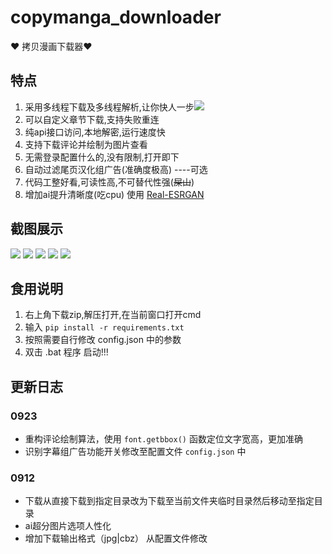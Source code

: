 # copymanga_downloader

❤ 拷贝漫画下载器❤

## 特点

1. 采用多线程下载及多线程解析,让你快人一步![](README_md_files/102b9dc0-869f-11ee-838f-8740f019a9b0.jpeg?v=1&type=image)
2. 可以自定义章节下载,支持失败重连
3. 纯api接口访问,本地解密,运行速度快
4. 支持下载评论并绘制为图片查看
5. 无需登录配置什么的,没有限制,打开即下
6. 自动过滤尾页汉化组广告(准确度极高) ----可选
7. 代码工整好看,可读性高,不可替代性强(~~屎山~~)
8. 增加ai提升清晰度(吃cpu) 使用 [Real-ESRGAN](https://github.com/xinntao/Real-ESRGAN)

## 截图展示

![](README_md_files/2bfd7ec0-48c3-11ee-8344-a91988da3ff6.jpeg?v=1&type=image)
![](README_md_files/376347e0-48c3-11ee-8344-a91988da3ff6.jpeg?v=1&type=image)
![](README_md_files/a6d17b70-4a11-11ee-b416-f5e0ee161af8.jpeg?v=1&type=image)
![](README_md_files/42439c10-6127-11ee-9130-ebfc613c0c36.jpeg?v=1&type=image)
![](README_md_files/7bead980-6774-11ee-98e6-535fc83230f7.jpeg?v=1&type=image)

## 食用说明

1. 右上角下载zip,解压打开,在当前窗口打开cmd
2. 输入 `pip install -r requirements.txt`
3. 按照需要自行修改 config.json 中的参数
4. 双击 .bat 程序 启动!!!

## 更新日志

### 0923

- 重构评论绘制算法，使用 `font.getbbox()` 函数定位文字宽高，更加准确
- 识别字幕组广告功能开关修改至配置文件 `config.json` 中

### 0912

- 下载从直接下载到指定目录改为下载至当前文件夹临时目录然后移动至指定目录
- ai超分图片选项人性化
- 增加下载输出格式（jpg|cbz） 从配置文件修改
